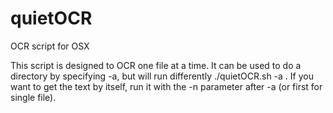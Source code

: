 # quietOCR
OCR script for OSX

This script is designed to OCR one file at a time. It can be used to do a directory by specifying -a, but will run differently ./quietOCR.sh -a <fullDirectoryPath>. If you want to get the text by itself, run it with the -n parameter after -a (or first for single file).
